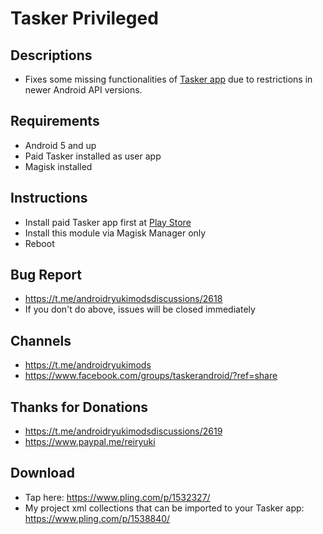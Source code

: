 # **Tasker Privileged**

## Descriptions
- Fixes some missing functionalities of [Tasker app](https://play.google.com/store/apps/details?id=net.dinglisch.android.taskerm) due to restrictions in newer Android API versions.

## Requirements
- Android 5 and up
- Paid Tasker installed as user app
- Magisk installed

## Instructions
- Install paid Tasker app first at [Play Store](https://play.google.com/store/apps/details?id=net.dinglisch.android.taskerm)
- Install this module via Magisk Manager only
- Reboot

## Bug Report
- https://t.me/androidryukimodsdiscussions/2618
- If you don't do above, issues will be closed immediately

## Channels
- https://t.me/androidryukimods
- https://www.facebook.com/groups/taskerandroid/?ref=share

## Thanks for Donations
- https://t.me/androidryukimodsdiscussions/2619
- https://www.paypal.me/reiryuki

## Download
- Tap here: https://www.pling.com/p/1532327/
- My project xml collections that can be imported to your Tasker app: https://www.pling.com/p/1538840/
